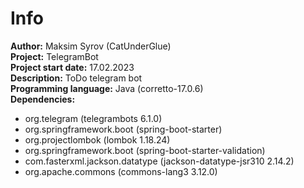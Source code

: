 # Info
**Author:** Maksim Syrov (CatUnderGlue)<br>
**Project:** TelegramBot<br>
**Project start date:** 17.02.2023<br>
**Description:** ToDo telegram bot<br>
**Programming language:** Java (corretto-17.0.6)<br>
**Dependencies:**
<ul>
  <li>org.telegram (telegrambots 6.1.0)</li>
  <li>org.springframework.boot (spring-boot-starter)</li>
  <li>org.projectlombok (lombok 1.18.24)</li>
  <li>org.springframework.boot (spring-boot-starter-validation)</li>
  <li>com.fasterxml.jackson.datatype (jackson-datatype-jsr310 2.14.2)</li>
  <li>org.apache.commons (commons-lang3 3.12.0)</li>
</ul>